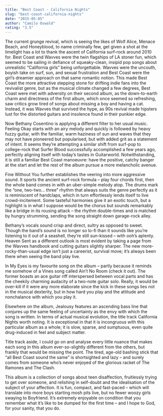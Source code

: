 ```yaml
---
title: "Best Coast - California Nights"
slug: "best-coast-california-nights"
date: "2015-05-05"
author: "Camilo Oswald"
rating: "3.5"
---
```


The current grunge revival, which is seeing the likes of Wolf Alice, Menace Beach, and Honeyblood, to name criminally few, get given a shot at the limelight has a lot to thank the ascent of California surf-rock around 2010 for. Best Coast and Wavves were the twin flagships of LA stoner fun, which seemed to be sailing in defiance of squeaky-clean, insipid pop songs about unrealistic “California girls” being unforgettable. Wavves were the uncouth, boyish take on surf, sun, and sexual frustration and Best Coast were the girl’s dreamier approach on that same romantic notion. This made Best Coast the more attractive stepping stone for drifting indie fans into the revivalist genre, but as the musical climate changed a few degrees, Best Coast were met with adversity on their second album, as the down-to-earth charm and directness of the first album, which once seemed so refreshing, saw critics grow tired of songs about missing a boy and having a cat. Instead, it was Wavves that survived the hype, as 90s revival made hipsters lust for the distorted guitars and insolence found in their punkier edge.

Now Bethany Cosentino is applying a different filter to her usual music. Feeling Okay starts with an airy melody and quickly is followed by heavy fuzzy guitar, with the familiar, warm haziness of sun and waves that they may not have pioneered but popularised, but with added grit as a statement of intent. It seems they’re attempting a similar shift from surf-pop to college-rock that Surfer Blood successfully accomplished a few years ago, perfectly aligning itself with today’s tastes in Guitarworld. Notwithstanding, it is still a familiar Best Coast manoeuvre: have the positive, catchy banger at the start and let the rest of the album pursue a more melancholic avenue.

Fine Without You further establishes the veering into more aggressive sound. It sports the ancient surf-rock formula – play four chords first, then the whole band comes in with an uber-simple melody atop. The drums mark the “one, two-two… three” rhythm that always suits the genre perfectly as it is reminiscent of handclaps, which in turn effortlessly lends itself to live crowd-incitement. Some tasteful harmonies give it an exotic touch, but a highlight is in what I suppose would be the chorus but sounds remarkably like a bridge in its rousing attack – the rhythm double-times and is matched by hungry strumming, sending the song straight down garage-rock alley.

Bethany’s vocals sound crisp and direct, sultry as opposed to sweet. Though the band’s sound is no longer so lo-fi than it sounds like you’re listening to it out of a seashell, they’re still sun-kissed – with ooh’s aplenty. Heaven Sent as a different outlook is most evident by taking a page from the Wavves handbook and cutting guitars slightly sharper. The new more-rocky-than-usual edge isn’t just a careerist, survival move; it’s always been there when seeing the band play live.

In My Eyes is my favourite song on the album – partly because it reminds me somehow of a Vines song called Ain’t No Room (check it out). The former boasts an ace guitar riff interspersed between vocal parts and has the cheekily charming audacity of a two-note guitar solo. Really, it would be over-kill if it were any more elaborate since the kick in these songs lies not in the musical dexterity, but in how hard you play and the attitude and nonchalance with which you play it.

Elsewhere on the album, Jealousy features an ascending bass line that conjures up the same feeling of uncertainty as the envy with which the song is written. In terms of actual musical evolution, the title track California Nights worth noting. It is exceptional in that it is incongruous with this particular album as a whole; it is slow, sparse, and sumptuous, even quite drug-induced in feel and subject matter.

Title track aside, I could go on and analyse every little nuance that makes each song in this album ever-so-slightly different from the others, but frankly that would be missing the point. The tired, age-old bashing stick that “all Best Coast sound the same” is shortsighted and lazy – and surely comes from someone who’s never enjoyed of the glorious racket of The Ramones and The Clash.

This album is a collection of songs about teen disaffection, fruitlessly trying to get over someone, and relishing in self-doubt and the idealisation of the subject of your affection. It is fun, compact, and fast-paced – which will translate into more boys starting mosh pits live, but no fewer woozy girls swaying to Boyfriend. It’s extremely enjoyable on condition that you remember what it’s like to be dumped for the first time – and I hope to God, for your sanity, that you do.
